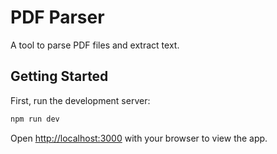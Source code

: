 # PDF Parser

A tool to parse PDF files and extract text.

## Getting Started

First, run the development server:

```bash
npm run dev
```

Open [http://localhost:3000](http://localhost:3000) with your browser to view the app.
